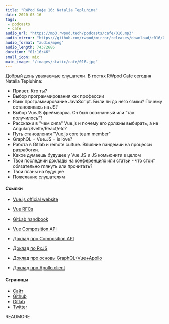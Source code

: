 ```yaml
---
title: "RWPod Кафе 16: Natalia Tepluhina"
date: 2020-05-16
tags:
 - podcasts
 - cafe
audio_url: "https://mp3.rwpod.tech/podcasts/cafe/016.mp3"
audio_mirror: "https://github.com/rwpod/mirror/releases/download/c016/016.mp3"
audio_format: "audio/mpeg"
audio_length: 74372686
duration: "01:16:46"
small_icon: mic
main_image: "/images/static/cafe/016.jpg"
---
```


Добрый день уважаемые слушатели. В гостях RWpod Cafe сегодня Natalia Tepluhina:

 - Привет. Кто ты?
 - Выбор программирования как профессии
 - Язык программирование JavaScript. Были ли до него языки? Почему остановилась на JS?
 - Выбор VueJS фреймворка. Он был осознанный или “так получилось”?
 - Расскажи в "чем сила" Vue.js и почему его должны выбирать, а не Angular/Svelte/React/etc?
 - Путь становления "Vue.js core team member"
 - GraphQL + Vue.JS = is love?
 - Работа в Gitlab и remote culture. Влияние пандемии на процессы разработки.
 - Какое думаешь будущее у Vue.JS и JS комьюнити в целом
 - Твои последнии доклады на конференциях или статьи - что стоит обязательно глянуть или прочитать?
 - Твои планы на будущее
 - Пожелание слушателям

#### Ссылки

 - [Vue.js official website](https://vuejs.org/)
 - [Vue RFCs](https://github.com/vuejs/rfcs)
 - [GitLab handbook](https://about.gitlab.com/handbook/)
 - [Vue Composition API](https://vue-composition-api-rfc.netlify.app/)

 - [Доклад про Composition API](https://www.youtube.com/watch?v=dy_ZB1TyFx4)
 - [Доклад по RxJS](https://www.youtube.com/watch?v=vS1-jzngpmw)
 - [Доклад про основы GraphQL+Vue+Apollo](https://www.youtube.com/watch?v=iJULWNCaLrY)
 - [Доклад про Apollo client](https://www.vuemastery.com/conferences/vueconf-us-2020/all-you-need-is-apollo-client/)

#### Страницы

 - [Сайт](https://www.nataliatepluhina.com/)
 - [Github](https://github.com/NataliaTepluhina)
 - [Gitlab](https://gitlab.com/ntepluhina)
 - [Twitter](https://twitter.com/N_Tepluhina)

READMORE

